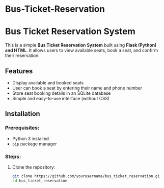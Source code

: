 # Bus-Ticket-Reservation
# Bus Ticket Reservation System

This is a simple **Bus Ticket Reservation System** built using **Flask (Python) and HTML**. It allows users to view available seats, book a seat, and confirm their reservation.

## Features
- Display available and booked seats
- User can book a seat by entering their name and phone number
- Store seat booking details in an SQLite database
- Simple and easy-to-use interface (without CSS)

## Installation
### Prerequisites:
- Python 3 installed
- `pip` package manager

### Steps:
1. Clone the repository:
   ```bash
   git clone https://github.com/yourusername/bus_ticket_reservation.git
   cd bus_ticket_reservation
